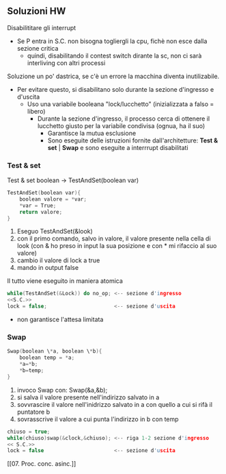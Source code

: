 ## Soluzioni HW
Disabilititare  gli interrupt
 - Se P entra in S.C. non bisogna togliergli la cpu, fichè non esce dalla sezione critica
 	- quindi, disabilitando il contest switch dirante la sc, non ci sarà interliving con altri processi

Soluzione un po' dastrica, se c'è un errore la macchina diventa inutilizabile.
 - Per evitare questo, si disabilitano solo durante la sezione d'ingresso e d'uscita
	- Uso una variabile booleana "lock/lucchetto" (inizializzata a falso = libero)
		- Durante la sezione d'ingresso, il processo cerca di ottenere il lucchetto giusto per la variabile condivisa (ognua, ha il suo)
			- Garantisce la mutua esclusione
			- Sono eseguite delle istruzioni fornite dall'architetture: **Test & set** | **Swap** e sono eseguite a interrrupt disabilitati

### Test & set 
Test & set boolean -> TestAndSet(boolean var)

```C
TestAndSet(boolean var){
	boolean valore = *var;
	*var = True;
	return valore;
}
```
1. Eseguo TestAndSet(&look)
2. con il primo comando, salvo in valore, il valore presente nella cella di look (con & ho preso in input la sua posizione e con \* mi rifaccio al suo valore)
3. cambio il valore di lock a true
4. mando in output false

Il tutto viene eseguito in maniera atomica

```C
while(TestAndSet(&Lock)) do no_op; <-- sezione d'ingresso
<<S.C.>>
lock = false;					   <-- sezione d'uscita
```
- non garantisce l'attesa limitata 

### Swap
```C
Swap(boolean \*a, boolean \*b){
	boolean temp = *a;
	*a=*b;
	*b=temp;
}
```
1. invoco Swap con: Swap(&a,&b);
2. si salva il valore presente nell'indirizzo salvato in a
3. sovvrascire il valore nell'inidrizzo salvato in a con quello a cui si rifà il puntatore b
4. sovrasscrive il valore a cui punta l'indirizzo in b con temp
```C
chiuso = true;
while(chiuso)swap(&clock,&chiuso); <-- riga 1-2 sezione d'ingresso
<< S.C.>>
lock = false					   <-- sezione d'uscita
```

[[07. Proc. conc. asinc.]]